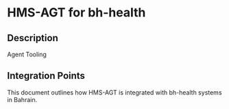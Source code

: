 # HMS-AGT for bh-health

## Description

Agent Tooling

## Integration Points

This document outlines how HMS-AGT is integrated with bh-health systems in Bahrain.
